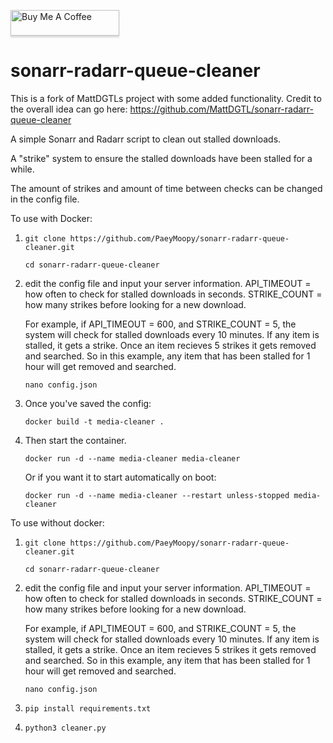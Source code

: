 <a href="https://www.paypal.com/ncp/payment/DKGKXXEYNDS7S" target="_blank"><img src="https://www.buymeacoffee.com/assets/img/custom_images/orange_img.png" alt="Buy Me A Coffee" style="height: 41px !important;width: 174px !important;box-shadow: 0px 3px 2px 0px rgba(190, 190, 190, 0.5) !important;-webkit-box-shadow: 0px 3px 2px 0px rgba(190, 190, 190, 0.5) !important;" ></a>
# sonarr-radarr-queue-cleaner
This is a fork of MattDGTLs project with some added functionality. Credit to the overall idea can go here: https://github.com/MattDGTL/sonarr-radarr-queue-cleaner

A simple Sonarr and Radarr script to clean out stalled downloads.

A "strike" system to ensure the stalled downloads have been stalled for a while.

The amount of strikes and amount of time between checks can be changed in the config file.

To use with Docker:
  1. ```
     git clone https://github.com/PaeyMoopy/sonarr-radarr-queue-cleaner.git

     cd sonarr-radarr-queue-cleaner
     ```
2. edit the config file and input your server information.
   API_TIMEOUT = how often to check for stalled downloads in seconds.
   STRIKE_COUNT = how many strikes before looking for a new download.

   For example, if API_TIMEOUT = 600, and STRIKE_COUNT = 5, the system will check for stalled downloads every 10 minutes. If any item is stalled, it gets a strike. Once an item recieves 5 strikes it gets removed and searched.
   So in this example, any item that has been stalled for 1 hour will get removed and searched.
   ```
   nano config.json
   ```
3. Once you've saved the config:
   ```
   docker build -t media-cleaner .
   ```
4. Then start the container.
   ```
   docker run -d --name media-cleaner media-cleaner
   ```
   Or if you want it to start automatically on boot:
   ```
   docker run -d --name media-cleaner --restart unless-stopped media-cleaner
   ```


To use without docker:  
  1. ```
     git clone https://github.com/PaeyMoopy/sonarr-radarr-queue-cleaner.git

     cd sonarr-radarr-queue-cleaner
     ```
2. edit the config file and input your server information.
   API_TIMEOUT = how often to check for stalled downloads in seconds.
   STRIKE_COUNT = how many strikes before looking for a new download.

   For example, if API_TIMEOUT = 600, and STRIKE_COUNT = 5, the system will check for stalled downloads every 10 minutes. If any item is stalled, it gets a strike. Once an item recieves 5 strikes it gets removed and searched.
   So in this example, any item that has been stalled for 1 hour will get removed and searched.
   ```
   nano config.json
   ```
3. ```
   pip install requirements.txt
   ```
4. ```
   python3 cleaner.py
   ```
